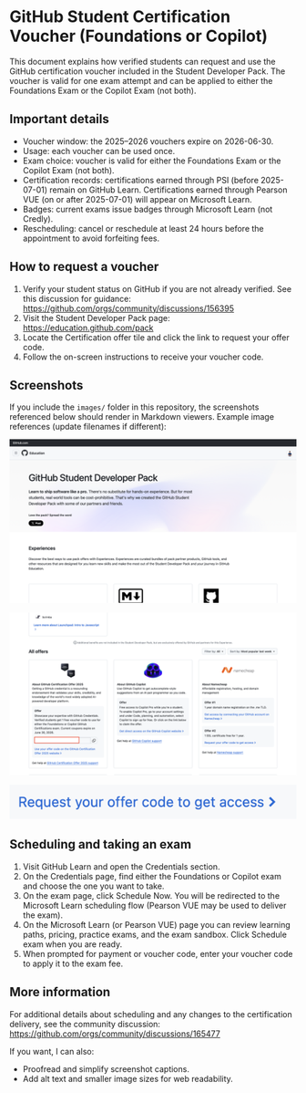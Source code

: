 
# GitHub Student Certification Voucher (Foundations or Copilot)

This document explains how verified students can request and use the GitHub certification voucher included in the Student Developer Pack. The voucher is valid for one exam attempt and can be applied to either the Foundations Exam or the Copilot Exam (not both).

## Important details

- Voucher window: the 2025–2026 vouchers expire on 2026-06-30.
- Usage: each voucher can be used once.
- Exam choice: voucher is valid for either the Foundations Exam or the Copilot Exam (not both).
- Certification records: certifications earned through PSI (before 2025-07-01) remain on GitHub Learn. Certifications earned through Pearson VUE (on or after 2025-07-01) will appear on Microsoft Learn.
- Badges: current exams issue badges through Microsoft Learn (not Credly).
- Rescheduling: cancel or reschedule at least 24 hours before the appointment to avoid forfeiting fees.

## How to request a voucher

1. Verify your student status on GitHub if you are not already verified. See this discussion for guidance: https://github.com/orgs/community/discussions/156395
2. Visit the Student Developer Pack page: https://education.github.com/pack
3. Locate the Certification offer tile and click the link to request your offer code.
4. Follow the on-screen instructions to receive your voucher code.

## Screenshots

If you include the `images/` folder in this repository, the screenshots referenced below should render in Markdown viewers. Example image references (update filenames if different):

![Pack page screenshot](../images/1.png)

![Request code link screenshot](../images/2.png)

![Offer code request screenshot](../images/3.png)

## Scheduling and taking an exam

1. Visit GitHub Learn and open the Credentials section.
2. On the Credentials page, find either the Foundations or Copilot exam and choose the one you want to take.
3. On the exam page, click Schedule Now. You will be redirected to the Microsoft Learn scheduling flow (Pearson VUE may be used to deliver the exam).
4. On the Microsoft Learn (or Pearson VUE) page you can review learning paths, pricing, practice exams, and the exam sandbox. Click Schedule exam when you are ready.
5. When prompted for payment or voucher code, enter your voucher code to apply it to the exam fee.

## More information

For additional details about scheduling and any changes to the certification delivery, see the community discussion: https://github.com/orgs/community/discussions/165477

If you want, I can also:
- Proofread and simplify screenshot captions.
- Add alt text and smaller image sizes for web readability.


